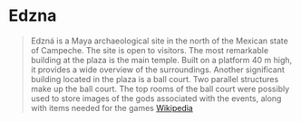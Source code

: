 # Edzna

> Edzná is a Maya archaeological site in the north of the Mexican state of Campeche. The site is open to visitors. The most remarkable building at the plaza is the main temple. Built on a platform 40 m high, it provides a wide overview of the surroundings. Another significant building located in the plaza is a ball court. Two parallel structures make up the ball court. The top rooms of the ball court were possibly used to store images of the gods associated with the events, along with items needed for the games [Wikipedia](https://en.wikipedia.org/wiki/Edzna)


